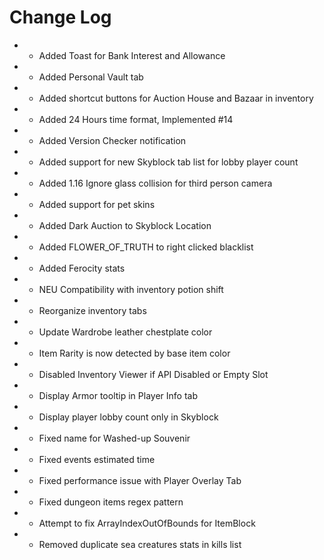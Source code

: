 # Change Log

* + Added Toast for Bank Interest and Allowance
* + Added Personal Vault tab
* + Added shortcut buttons for Auction House and Bazaar in inventory
* + Added 24 Hours time format, Implemented #14
* + Added Version Checker notification
* + Added support for new Skyblock tab list for lobby player count
* + Added 1.16 Ignore glass collision for third person camera
* + Added support for pet skins
* + Added Dark Auction to Skyblock Location
* + Added FLOWER_OF_TRUTH to right clicked blacklist
* + Added Ferocity stats
* * NEU Compatibility with inventory potion shift
* * Reorganize inventory tabs
* * Update Wardrobe leather chestplate color
* * Item Rarity is now detected by base item color
* * Disabled Inventory Viewer if API Disabled or Empty Slot
* * Display Armor tooltip in Player Info tab
* * Display player lobby count only in Skyblock
* * Fixed name for Washed-up Souvenir
* * Fixed events estimated time
* * Fixed performance issue with Player Overlay Tab
* * Fixed dungeon items regex pattern
* * Attempt to fix ArrayIndexOutOfBounds for ItemBlock
* - Removed duplicate sea creatures stats in kills list